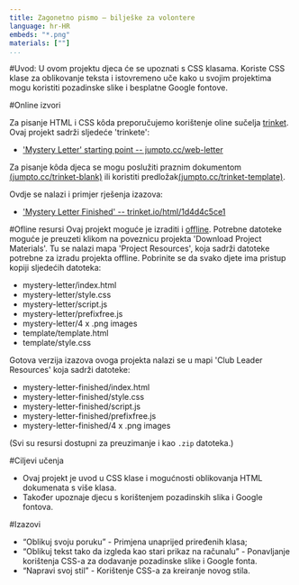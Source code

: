 ```yaml
---
title: Zagonetno pismo — bilješke za volontere
language: hr-HR
embeds: "*.png"
materials: [""]
...
```


#Uvod:
U ovom projektu djeca će se upoznati s CSS klasama. Koriste CSS klase za oblikovanje teksta i istovremeno uče kako u svojim projektima mogu koristiti pozadinske slike i besplatne Google fontove.  


#Online izvori

Za pisanje HTML i CSS kôda preporučujemo korištenje oline sučelja [trinket](https://trinket.io/). Ovaj projekt sadrži sljedeće 'trinkete':

+ ['Mystery Letter' starting point  -- jumpto.cc/web-letter](http://jumpto.cc/web-letter)

 Za pisanje kôda djeca se mogu poslužiti praznim dokumentom [(jumpto.cc/trinket-blank)](http://jumpto.cc/trinket-blank) ili  koristiti predložak[(jumpto.cc/trinket-template)](http://jumpto.cc/trinket-template).

Ovdje se nalazi i primjer rješenja izazova:

+ ['Mystery Letter Finished' -- trinket.io/html/1d4d4c5ce1](https://trinket.io/html/1d4d4c5ce1)

#Ofline resursi
Ovaj projekt moguće je izraditi i [offline](https://www.codeclubprojects.org/en-GB/resources/webdev-working-offline/). Potrebne datoteke moguće je preuzeti klikom na poveznicu projekta 'Download Project Materials'. Tu se nalazi mapa 'Project Resources', koja sadrži datoteke potrebne za izradu projekta offline.
Pobrinite se da svako djete ima pristup kopiji sljedećih datoteka:

+ mystery-letter/index.html
+ mystery-letter/style.css
+ mystery-letter/script.js
+ mystery-letter/prefixfree.js
+ mystery-letter/4 x .png images
+ template/template.html
+ template/style.css

Gotova verzija izazova ovoga projekta nalazi se u mapi 'Club Leader Resources' koja sadrži datoteke:

+ mystery-letter-finished/index.html
+ mystery-letter-finished/style.css
+ mystery-letter-finished/script.js
+ mystery-letter-finished/prefixfree.js
+ mystery-letter-finished/4 x .png images

(Svi su resursi dostupni za preuzimanje i kao `.zip` datoteka.)

#Ciljevi učenja
+ Ovaj projekt je uvod u CSS klase i mogućnosti oblikovanja HTML dokumenata s više klasa. 
+ Također upoznaje djecu s korištenjem pozadinskih slika i Google fontova. 

#Izazovi
+ “Oblikuj svoju poruku” - Primjena unaprijed priređenih klasa;
+ “Oblikuj tekst tako da izgleda kao stari prikaz na računalu” - Ponavljanje korištenja CSS-a za dodavanje pozadinske slike i Google fonta. 
+ “Napravi svoj stil” - Korištenje CSS-a za kreiranje novog stila.

